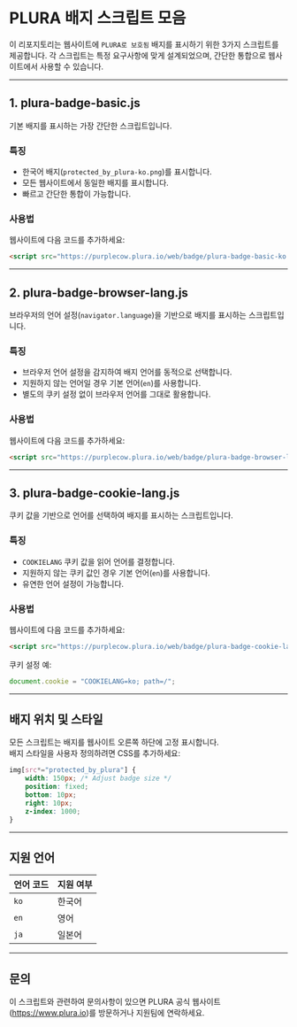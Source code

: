 # PLURA 배지 스크립트 모음

이 리포지토리는 웹사이트에 `PLURA로 보호됨` 배지를 표시하기 위한 3가지 스크립트를 제공합니다. 각 스크립트는 특정 요구사항에 맞게 설계되었으며, 간단한 통합으로 웹사이트에서 사용할 수 있습니다.

---

## 1. **plura-badge-basic.js**
기본 배지를 표시하는 가장 간단한 스크립트입니다.

### **특징**
- 한국어 배지(`protected_by_plura-ko.png`)를 표시합니다.
- 모든 웹사이트에서 동일한 배지를 표시합니다.
- 빠르고 간단한 통합이 가능합니다.

### **사용법**
웹사이트에 다음 코드를 추가하세요:
```html
<script src="https://purplecow.plura.io/web/badge/plura-badge-basic-ko.js"></script>
```

---

## 2. **plura-badge-browser-lang.js**
브라우저의 언어 설정(`navigator.language`)을 기반으로 배지를 표시하는 스크립트입니다.

### **특징**
- 브라우저 언어 설정을 감지하여 배지 언어를 동적으로 선택합니다.
- 지원하지 않는 언어일 경우 기본 언어(`en`)를 사용합니다.
- 별도의 쿠키 설정 없이 브라우저 언어를 그대로 활용합니다.

### **사용법**
웹사이트에 다음 코드를 추가하세요:
```html
<script src="https://purplecow.plura.io/web/badge/plura-badge-browser-lang.js"></script>
```

---

## 3. **plura-badge-cookie-lang.js**
쿠키 값을 기반으로 언어를 선택하여 배지를 표시하는 스크립트입니다.

### **특징**
- `COOKIELANG` 쿠키 값을 읽어 언어를 결정합니다.
- 지원하지 않는 쿠키 값인 경우 기본 언어(`en`)를 사용합니다.
- 유연한 언어 설정이 가능합니다.

### **사용법**
웹사이트에 다음 코드를 추가하세요:
```html
<script src="https://purplecow.plura.io/web/badge/plura-badge-cookie-lang.js"></script>
```

쿠키 설정 예:
```javascript
document.cookie = "COOKIELANG=ko; path=/";
```

---

## **배지 위치 및 스타일**
모든 스크립트는 배지를 웹사이트 오른쪽 하단에 고정 표시합니다.  
배지 스타일을 사용자 정의하려면 CSS를 추가하세요:
```css
img[src*="protected_by_plura"] {
    width: 150px; /* Adjust badge size */
    position: fixed;
    bottom: 10px;
    right: 10px;
    z-index: 1000;
}
```

---

## **지원 언어**
| 언어 코드 | 지원 여부 |
|-----------|-----------|
| `ko`      | 한국어    |
| `en`      | 영어      |
| `ja`      | 일본어    |

---

## **문의**
이 스크립트와 관련하여 문의사항이 있으면 PLURA 공식 웹사이트(https://www.plura.io)를 방문하거나 지원팀에 연락하세요.
